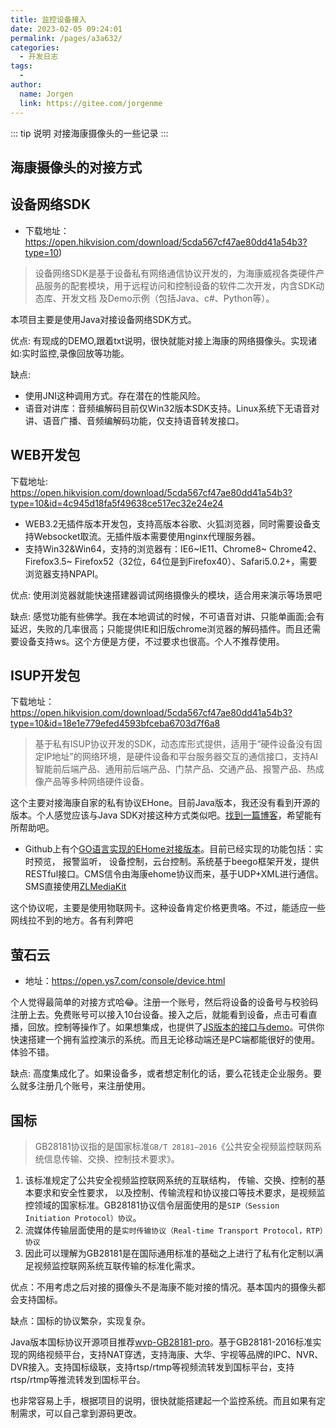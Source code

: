 ```yaml
---
title: 监控设备接入
date: 2023-02-05 09:24:01
permalink: /pages/a3a632/
categories:
  - 开发日志
tags:
  - 
author: 
  name: Jorgen
  link: https://gitee.com/jorgenme
---
```


::: tip 说明
对接海康摄像头的一些记录
:::

## 海康摄像头的对接方式

## 设备网络SDK
- 下载地址：https://open.hikvision.com/download/5cda567cf47ae80dd41a54b3?type=10)
> 设备网络SDK是基于设备私有网络通信协议开发的，为海康威视各类硬件产品服务的配套模块，用于远程访问和控制设备的软件二次开发，内含SDK动态库、开发文档 及Demo示例（包括Java、c#、Python等）。

本项目主要是使用Java对接设备网络SDK方式。

优点: 有现成的DEMO,跟着txt说明，很快就能对接上海康的网络摄像头。实现诸如:实时监控,录像回放等功能。

缺点: 
- 使用JNI这种调用方式。存在潜在的性能风险。
- 语音对讲库：音频编解码目前仅Win32版本SDK支持。Linux系统下无语音对讲、语音广播、音频编解码功能，仅支持语音转发接口。

## WEB开发包
下载地址: https://open.hikvision.com/download/5cda567cf47ae80dd41a54b3?type=10&id=4c945d18fa5f49638ce517ec32e24e24
- WEB3.2无插件版本开发包，支持高版本谷歌、火狐浏览器，同时需要设备支持Websocket取流。无插件版本需要使用nginx代理服务器。
- 支持Win32&Win64，支持的浏览器有：IE6~IE11、Chrome8~ Chrome42、Firefox3.5~ Firefox52（32位，64位是到Firefox40）、Safari5.0.2+，需要浏览器支持NPAPI。

优点: 使用浏览器就能快速搭建器调试网络摄像头的模块，适合用来演示等场景吧

缺点: 感觉功能有些佛学。我在本地调试的时候，不可语音对讲、只能单画面;会有延迟，失败的几率很高；只能提供IE和旧版chrome浏览器的解码插件。而且还需要设备支持ws。这个方便是方便，不过要求也很高。个人不推荐使用。

## ISUP开发包
下载地址：https://open.hikvision.com/download/5cda567cf47ae80dd41a54b3?type=10&id=18e1e779efed4593bfceba6703d7f6a8
> 基于私有ISUP协议开发的SDK，动态库形式提供，适用于“硬件设备没有固定IP地址”的网络环境，是硬件设备和平台服务器交互的通信接口，支持AI智能前后端产品、通用前后端产品、门禁产品、交通产品、报警产品、热成像产品等多种网络硬件设备。

这个主要对接海康自家的私有协议EHone。目前Java版本，我还没有看到开源的版本。个人感觉应该与Java SDK对接这种方式类似吧。[找到一篇博客](https://blog.csdn.net/x_y_csdn/article/details/109691014)，希望能有所帮助吧。

- Github上有个[GO语言实现的EHome对接版本](https://github.com/tsingeye/FreeEhome)。目前已经实现的功能包括：实时预览， 报警监听， 设备控制，云台控制。系统基于beego框架开发，提供RESTful接口。CMS信令由海康ehome协议而来，基于UDP+XML进行通信。SMS直接使用[ZLMediaKit](https://github.com/xia-chu/ZLMediaKit)

这个协议呢，主要是使用物联网卡。这种设备肯定价格更贵咯。不过，能适应一些网线拉不到的地方。各有利弊吧

## 萤石云
- 地址：https://open.ys7.com/console/device.html

个人觉得最简单的对接方式哈😂。注册一个账号，然后将设备的设备号与校验码注册上去。免费账号可以接入10台设备。接入之后，就能看到设备，点击可看直播，回放。控制等操作了。如果想集成，也提供了[JS版本的接口与demo](https://open.ys7.com/doc/zh/uikit/uikit_javascript.html)。可供你快速搭建一个拥有监控演示的系统。而且无论移动端还是PC端都能很好的使用。体验不错。

缺点: 高度集成化了。如果设备多，或者想定制化的话，要么花钱走企业服务。要么就多注册几个账号，来注册使用。

## 国标
> GB28181协议指的是国家标准`GB/T 28181—2016`《公共安全视频监控联网系统信息传输、交换、控制技术要求》。

1. 该标准规定了公共安全视频监控联网系统的互联结构， 传输、交换、控制的基本要求和安全性要求， 以及控制、传输流程和协议接口等技术要求，是视频监控领域的国家标准。GB28181协议信令层面使用的是`SIP（Session Initiation Protocol）协议`。
2. 流媒体传输层面使用的是`实时传输协议（Real-time Transport Protocol，RTP）协议`
3. 因此可以理解为GB28181是在国际通用标准的基础之上进行了私有化定制以满足视频监控联网系统互联传输的标准化需求。

优点：不用考虑之后对接的摄像头不是海康不能对接的情况。基本国内的摄像头都会支持国标。

缺点：国标的协议繁杂，实现复杂。

Java版本国标协议开源项目推荐[wvp-GB28181-pro](https://github.com/648540858/wvp-GB28181-pro)。基于GB28181-2016标准实现的网络视频平台，支持NAT穿透，支持海康、大华、宇视等品牌的IPC、NVR、DVR接入。支持国标级联，支持rtsp/rtmp等视频流转发到国标平台，支持rtsp/rtmp等推流转发到国标平台。

也非常容易上手，根据项目的说明，很快就能搭建起一个监控系统。而且如果有定制需求，可以自己拿到源码更改。

